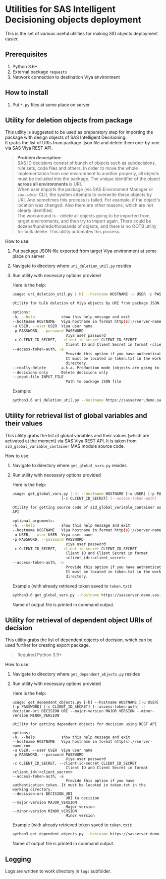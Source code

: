 # Utilities for SAS Intelligent Decisioning objects deployment

This is the set of various useful utilities for making SID objects deployment easier.

## Prerequisites

1. Python 3.6+
1. External package `requests`
1. Network connection to destination Viya environment

## How to install

1. Put `*.py` files at some place on server

## Utility for deletion objects from package

This utility is suggested to be used as preparatory step for importing the package with design objects of SAS Intelligent Decisioning.  
It grabs the list of URIs from package .json file and delete them one-by-one via SAS Viya REST API.  

> **Problem description:**  
> SAS ID decisions consist of bunch of objects such as subdecisions, rule sets, code files and others. In order to move the whole implementation from one environment to another properly, all objects must be included into the package. The unique identifier of the object **across all environments** is URI.  
> When user imports the package (via SAS Environment Manager or `sas-admin` CLI), the system attempts to overwrite these objects by URI. And sometimes this process is failed. For example, if the object's location was changed. Also there are other reasons, which are not clearly identified.  
> The workaround is - delete all objects going to be imported from target environments, and then try to import again. There could be dozens/hundreds/thousands of objects, and there is no OOTB utility for bulk delete. This utility automates this process.

How to use:

1. Put package JSON file exported from target Viya environment at some place on server
1. Navigate to directory where `uri_deletion_util.py` resides
1. Run utility with necessary options provided

    Here is the help:

    ```bash
    usage: uri_deletion_util.py [-h] --hostname HOSTNAME -u USER -p PASSWORD -c CLIENT_ID_SECRET [--really-delete] [--decisions-only] --input-file INPUT_FILE

    Utility for bulk deletion of Viya objects by URI from package JSON file using REST API

    options:
    -h, --help            show this help message and exit
    --hostname HOSTNAME   Viya hostname in format http(s)://server-name.com
    -u USER, --user USER  Viya user name
    -p PASSWORD, --password PASSWORD
                            Viya user password
    -c CLIENT_ID_SECRET, --client_id_secret CLIENT_ID_SECRET
                            Client ID and Client Secret in format <client_id>:<client_secret>
    --access-token-auth, -a
                            Provide this option if you have authentication token.
                            It must be located in token.txt in the working
                            directory.
    --really-delete       a.k.a. Production mode (objects are going to be deleted)
    --decisions-only      Delete decisions only
    --input-file INPUT_FILE
                            Path to package JSON file
    ```

    Example:

    ```bash
    python3.6 uri_deletion_util.py --hostname https://sasserver.demo.sas.com -u sasboot -p Orion123 -c sas.ec: --input-file ./data/Decision_1.json --really-delete
    ```

## Utility for retrieval list of global variables and their values

This utility grabs the list of global variables and their values (which are activated at the moment) via SAS Viya REST API. It is taken from `sid_global_variable_container` MAS module source code.

How to use:

1. Navigate to directory where `get_global_vars.py` resides
1. Run utility with necessary options provided

    Here is the help:

    ```bash
    usage: get_global_vars.py [-h] --hostname HOSTNAME [-u USER] [-p PASSWORD]
                          [-c CLIENT_ID_SECRET] [--access-token-auth]

    Utility for getting source code of sid_global_variable_container using REST
    API

    optional arguments:
    -h, --help            show this help message and exit
    --hostname HOSTNAME   Viya hostname in format http(s)://server-name.com
    -u USER, --user USER  Viya user name
    -p PASSWORD, --password PASSWORD
                            Viya user password
    -c CLIENT_ID_SECRET, --client-id-secret CLIENT_ID_SECRET
                            Client ID and Client Secret in format
                            <client_id>:<client_secret>
    --access-token-auth, -a
                            Provide this option if you have authentication token.
                            It must be located in token.txt in the working
                            directory.
    ```

    Example (with already retrieved token saved to `token.txt`):

    ```bash
    python3.6 get_global_vars.py --hostname https://sasserver.demo.sas.com -a
    ```

    Name of output file is printed in command output.

## Utility for retrieval of dependent object URIs of decision

This utility grabs the list of dependent objects of decision, which can be used further for creating export package.

> Required Python 3.9+

How to use:

1. Navigate to directory where `get_dependent_objects.py` resides
1. Run utility with necessary options provided

    Here is the help:

    ```text
    usage: get_dependent_objects.py [-h] --hostname HOSTNAME [-u USER] [-p PASSWORD] [-c CLIENT_ID_SECRET] [--access-token-auth] --decision-uri DECISION_URI --major-version MAJOR_VERSION --minor-version MINOR_VERSION

    Utility for getting dependent objects for decision using REST API

    options:
    -h, --help            show this help message and exit
    --hostname HOSTNAME   Viya hostname in format http(s)://server-name.com
    -u USER, --user USER  Viya user name
    -p PASSWORD, --password PASSWORD
                            Viya user password
    -c CLIENT_ID_SECRET, --client-id-secret CLIENT_ID_SECRET
                            Client ID and Client Secret in format <client_id>:<client_secret>
    --access-token-auth, -a
                            Provide this option if you have authentication token. It must be located in token.txt in the working directory.
    --decision-uri DECISION_URI
                            URI to decision
    --major-version MAJOR_VERSION
                            Major version
    --minor-version MINOR_VERSION
                            Minor version
    ```

    Example (with already retrieved token saved to `token.txt`):

    ```bash
    python3 get_dependent_objects.py --hostname https://sasserver.demo.sas.com -a --decision-uri /decisions/flows/26d9b2a8-a7be-4c9a-9af5-cd9e77cefcaf --major-version 1 --minor-version 0
    ```

    Name of output file is printed in command output.

## Logging

Logs are written to work directory in `logs` subfolder.
